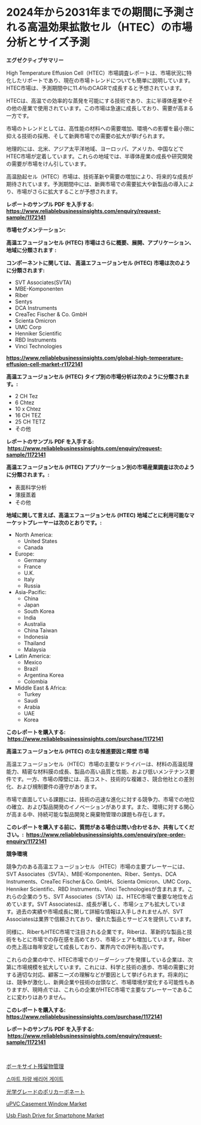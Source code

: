 <p><h1>2024年から2031年までの期間に予測される高温効果拡散セル（HTEC）の市場分析とサイズ予測</h1></p><p><strong>エグゼクティブサマリー</strong></p>
<p><p>High Temperature Effusion Cell（HTEC）市場調査レポートは、市場状況に特化したリポートであり、現在の市場トレンドについても簡単に説明しています。 HTEC市場は、予測期間中に11.4％のCAGRで成長すると予想されています。</p><p>HTECは、高温での効率的な蒸発を可能にする技術であり、主に半導体産業やその他の産業で使用されています。この市場は急速に成長しており、需要が高まる一方です。</p><p>市場のトレンドとしては、高性能の材料への需要増加、環境への影響を最小限に抑える技術の採用、そして新興市場での需要の拡大が挙げられます。</p><p>地理的には、北米、アジア太平洋地域、ヨーロッパ、アメリカ、中国などでHTEC市場が定着しています。これらの地域では、半導体産業の成長や研究開発の需要が市場をけん引しています。</p><p>高温励起セル（HTEC）市場は、技術革新や需要の増加により、将来的な成長が期待されています。予測期間中には、新興市場での需要拡大や新製品の導入により、市場がさらに拡大することが予想されます。</p></p>
<p><strong>レポートのサンプル PDF を入手する: <a href="https://www.reliablebusinessinsights.com/enquiry/request-sample/1172141">https://www.reliablebusinessinsights.com/enquiry/request-sample/1172141</a></strong></p>
<p><strong>市場セグメンテーション:</strong></p>
<p><strong> 高温エフュージョンセル (HTEC) 市場はさらに概要、展開、アプリケーション、地域に分類されます :</strong></p>
<p><strong>コンポーネントに関しては、 高温エフュージョンセル (HTEC) 市場は次のように分類されます: &nbsp;</strong></p>
<p><ul><li>SVT Associates(SVTA)</li><li>MBE-Komponenten</li><li>Riber</li><li>Sentys</li><li>DCA Instruments</li><li>CreaTec Fischer & Co. GmbH</li><li>Scienta Omicron</li><li>UMC Corp</li><li>Henniker Scientific</li><li>RBD Instruments</li><li>Vinci Technologies</li></ul></p>
<p><strong><a href="https://www.reliablebusinessinsights.com/global-high-temperature-effusion-cell-market-r1172141">https://www.reliablebusinessinsights.com/global-high-temperature-effusion-cell-market-r1172141</a></strong></p>
<p><strong> 高温エフュージョンセル (HTEC) タイプ別の市場分析は次のように分類されます。:</strong></p>
<p><ul><li>2 CH Tez</li><li>6 Chtez</li><li>10 x Chtez</li><li>16 CH TEZ</li><li>25 CH TETZ</li><li>その他</li></ul></p>
<p><strong>レポートのサンプル PDF を入手する: &nbsp;<a href="https://www.reliablebusinessinsights.com/enquiry/request-sample/1172141">https://www.reliablebusinessinsights.com/enquiry/request-sample/1172141</a></strong></p>
<p><strong> 高温エフュージョンセル (HTEC) アプリケーション別の市場産業調査は次のように分類されます。:</strong></p>
<p><ul><li>表面科学分析</li><li>薄膜蒸着</li><li>その他</li></ul></p>
<p><strong>地域に関して言えば、高温エフュージョンセル (HTEC) 地域ごとに利用可能なマーケットプレーヤーは次のとおりです。:</strong></p>
<p><ul>
    <li>
        North America:
        <ul>
            <li>United States</li>
            <li>Canada</li>
        </ul>
    </li>
    <li>
        Europe:
        <ul>
            <li>Germany</li>
            <li>France</li>
            <li>U.K.</li>
            <li>Italy</li>
            <li>Russia</li>
        </ul>
    </li>
    <li>
        Asia-Pacific:
        <ul>
            <li>China</li>
            <li>Japan</li>
            <li>South Korea</li>
            <li>India</li>
            <li>Australia</li>
            <li>China Taiwan</li>
            <li>Indonesia</li>
            <li>Thailand</li>
            <li>Malaysia</li>
        </ul>
    </li>
    <li>
        Latin America:
        <ul>
            <li>Mexico</li>
            <li>Brazil</li>
            <li>Argentina Korea</li>
            <li>Colombia</li>
        </ul>
    </li>
    <li>
        Middle East & Africa:
        <ul>
            <li>Turkey</li>
            <li>Saudi</li>
            <li>Arabia</li>
            <li>UAE</li>
            <li>Korea</li>
        </ul>
    </li>
    </ul></p>
<p><strong>このレポートを購入する: &nbsp;<a href="https://www.reliablebusinessinsights.com/purchase/1172141">https://www.reliablebusinessinsights.com/purchase/1172141</a></strong></p>
<p><strong>高温エフュージョンセル (HTEC) の主な推進要因と障壁 市場</strong></p>
<p><p>高温エフュージョンセル（HTEC）市場の主要なドライバーは、材料の高温処理能力、精密な材料膜の成長、製品の高い品質と性能、および低いメンテナンス要件です。一方、市場の障壁には、高コスト、技術的な複雑さ、競合他社との差別化、および規制要件の遵守があります。</p><p>市場で直面している課題には、技術の迅速な進化に対する競争力、市場での地位の確立、および製品開発のイノベーションがあります。また、環境に対する関心が高まる中、持続可能な製品開発と廃棄物管理の課題も存在します。</p></p>
<p><strong>このレポートを購入する前に、質問がある場合は問い合わせるか、共有してください。:&nbsp; <a href="https://www.reliablebusinessinsights.com/enquiry/pre-order-enquiry/1172141">https://www.reliablebusinessinsights.com/enquiry/pre-order-enquiry/1172141</a></strong></p>
<p><strong>競争環境</strong></p>
<p><p>競争力のある高温エフュージョンセル（HTEC）市場の主要プレーヤーには、SVT Associates（SVTA）、MBE-Komponenten、Riber、Sentys、DCA Instruments、CreaTec Fischer＆Co. GmbH、Scienta Omicron、UMC Corp、Henniker Scientific、RBD Instruments、Vinci Technologiesが含まれます。これらの企業のうち、SVT Associates（SVTA）は、HTEC市場で重要な地位を占めています。SVT Associatesは、成長が著しく、市場シェアも拡大しています。過去の実績や市場成長に関して詳細な情報は入手しきれませんが、SVT Associatesは業界で信頼されており、優れた製品とサービスを提供しています。</p><p>同様に、RiberもHTEC市場で注目される企業です。Riberは、革新的な製品と技術をもとに市場での存在感を高めており、市場シェアも増加しています。Riberの売上高は毎年安定して成長しており、業界内での評判も高いです。</p><p>これらの企業の中で、HTEC市場でのリーダーシップを発揮している企業は、次第に市場規模を拡大しています。これには、科学と技術の進歩、市場の需要に対する適切な対応、顧客ニーズの理解などが要因として挙げられます。将来的には、競争が激化し、新興企業や技術の台頭など、市場環境が変化する可能性もありますが、現時点では、これらの企業がHTEC市場で主要なプレーヤーであることに変わりはありません。</p></p>
<p><strong>このレポートを購入する: &nbsp; <a href="https://www.reliablebusinessinsights.com/purchase/1172141">https://www.reliablebusinessinsights.com/purchase/1172141</a></strong></p>
<p><strong>レポートのサンプル PDF を入手する: &nbsp;<a href="https://www.reliablebusinessinsights.com/enquiry/request-sample/1172141">https://www.reliablebusinessinsights.com/enquiry/request-sample/1172141</a></strong><strong></strong></p>
<p>&nbsp;</p>
<p><p><a href="https://github.com/VinceMarvin1/Market-Research-Report-List-1/blob/main/285986095513.md">ボーキサイト残留物管理</a></p><p><a href="https://github.com/Elenrrera7685/Market-Research-Report-List-1/blob/main/161248787163.md">스마트 차량 배리어 게이트</a></p><p><a href="https://github.com/DayanaRunolfsdottir/Market-Research-Report-List-1/blob/main/112897695514.md">光学グレードのポリカーボネート</a></p><p><a href="https://github.com/peachesmcdowel1/Market-Research-Report-List-3/blob/main/upvc-casement-window-market.md">uPVC Casement Window Market</a></p><p><a href="https://issuu.com/reportprime-2/docs/usb-flash-drive-for-smartphone-market-size-2030.pp">Usb Flash Drive for Smartphone Market</a></p></p>